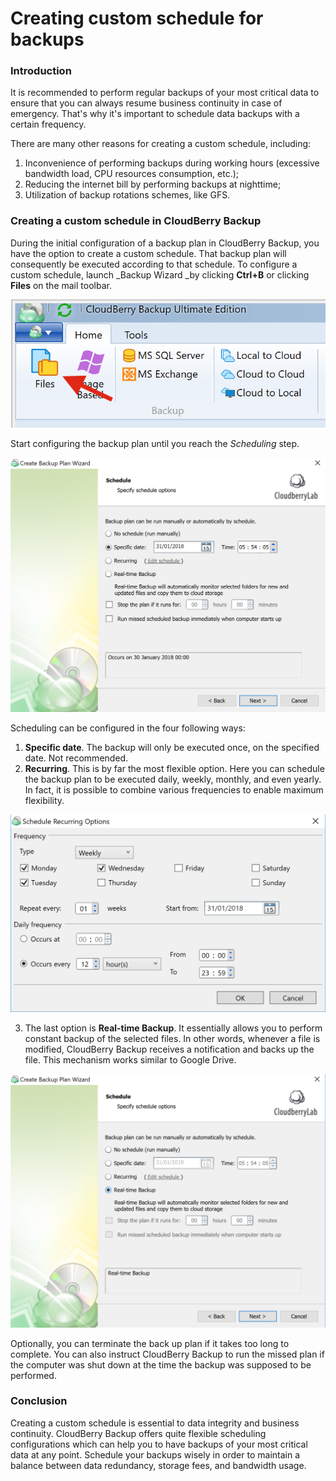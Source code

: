 # Creating custom schedule for backups

### Introduction

It is recommended to perform regular backups of your most critical data to ensure that you can always resume business continuity in case of emergency. That's why it's important to schedule data backups with a certain frequency. 

There are many other reasons for creating a custom schedule, including:

1. Inconvenience of performing backups during working hours \(excessive bandwidth load, CPU resources consumption, etc.\);
2. Reducing the internet bill by performing backups at nighttime;
3. Utilization of backup rotations schemes, like GFS. 

### Creating a custom schedule in CloudBerry Backup

During the initial configuration of a backup plan in CloudBerry Backup, you have the option to create a custom schedule. That backup plan will consequently be executed according to that schedule. To configure a custom schedule, launch _Backup Wizard _by clicking **Ctrl+B** or clicking **Files** on the mail toolbar.

![](../../.gitbook/assets/screen-shot-2018-01-30-at-18.10.03.png)

Start configuring the backup plan until you reach the _Scheduling_ step.

![](../../.gitbook/assets/screen-shot-2018-01-30-at-18.15.37.png)

Scheduling can be configured in the four following ways:

1. **Specific date**. The backup will only be executed once, on the specified date. Not recommended.
2. **Recurring**. This is by far the most flexible option. Here you can schedule the backup plan to be executed daily, weekly, monthly, and even yearly. In fact, it is  possible to combine various frequencies to enable maximum flexibility.

![](../../.gitbook/assets/screen-shot-2018-01-30-at-18.25.37.png)

3. The last option is **Real-time Backup**. It essentially allows you to perform constant backup of the selected files. In other words, whenever a file is modified, CloudBerry Backup receives a notification and backs up the file. This mechanism works similar to Google Drive.  

![](../../.gitbook/assets/screen-shot-2018-01-30-at-18.31.13.png)

Optionally, you can terminate the back up plan if it takes too long to complete. You can also instruct CloudBerry Backup to run the missed plan if the computer was shut down at the time the backup was supposed to be performed. 

### Conclusion

Creating a custom schedule is essential to data integrity and business continuity. CloudBerry Backup offers  quite flexible scheduling configurations which can help you to have backups of your most critical data at any point. Schedule your backups wisely in order to maintain a balance between data redundancy, storage fees, and bandwidth usage.

